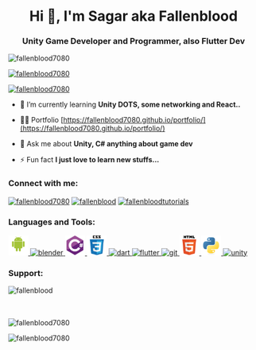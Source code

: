 <h1 align="center">Hi 👋, I'm Sagar aka Fallenblood</h1>
<h3 align="center">Unity Game Developer and Programmer, also Flutter Dev</h3>

<p align="left"> <img src="https://komarev.com/ghpvc/?username=fallenblood7080&label=Profile%20views&color=0e75b6&style=flat" alt="fallenblood7080" /> </p>

<p align="left"> <a href="https://github.com/ryo-ma/github-profile-trophy"><img src="https://github-profile-trophy.vercel.app/?username=fallenblood7080" alt="fallenblood7080" /></a> </p>

<p align="left"> <a href="https://twitter.com/fallenblood7080" target="blank"><img src="https://img.shields.io/twitter/follow/fallenblood7080?logo=twitter&style=for-the-badge" alt="fallenblood7080" /></a> </p>

- 🌱 I’m currently learning **Unity DOTS, some networking and React..**

- 👨‍💻 Portfolio [https://fallenblood7080.github.io/portfolio/](https://fallenblood7080.github.io/portfolio/)

- 💬 Ask me about **Unity, C# anything about game dev**

- ⚡ Fun fact **I just love to learn new stuffs...**

<h3 align="left">Connect with me:</h3>
<p align="left">
<a href="https://twitter.com/fallenblood7080" target="blank"><img align="center" src="https://raw.githubusercontent.com/rahuldkjain/github-profile-readme-generator/master/src/images/icons/Social/twitter.svg" alt="fallenblood7080" height="30" width="40" /></a>
<a href="https://linkedin.com/in/fallenblood" target="blank"><img align="center" src="https://raw.githubusercontent.com/rahuldkjain/github-profile-readme-generator/master/src/images/icons/Social/linked-in-alt.svg" alt="fallenblood" height="30" width="40" /></a>
<a href="https://www.youtube.com/c/fallenbloodtutorials" target="blank"><img align="center" src="https://raw.githubusercontent.com/rahuldkjain/github-profile-readme-generator/master/src/images/icons/Social/youtube.svg" alt="fallenbloodtutorials" height="30" width="40" /></a>
</p>

<h3 align="left">Languages and Tools:</h3>
<p align="left"> <a href="https://developer.android.com" target="_blank" rel="noreferrer"> <img src="https://raw.githubusercontent.com/devicons/devicon/master/icons/android/android-original-wordmark.svg" alt="android" width="40" height="40"/> </a> <a href="https://www.blender.org/" target="_blank" rel="noreferrer"> <img src="https://download.blender.org/branding/community/blender_community_badge_white.svg" alt="blender" width="40" height="40"/> </a> <a href="https://www.w3schools.com/cs/" target="_blank" rel="noreferrer"> <img src="https://raw.githubusercontent.com/devicons/devicon/master/icons/csharp/csharp-original.svg" alt="csharp" width="40" height="40"/> </a> <a href="https://www.w3schools.com/css/" target="_blank" rel="noreferrer"> <img src="https://raw.githubusercontent.com/devicons/devicon/master/icons/css3/css3-original-wordmark.svg" alt="css3" width="40" height="40"/> </a> <a href="https://dart.dev" target="_blank" rel="noreferrer"> <img src="https://www.vectorlogo.zone/logos/dartlang/dartlang-icon.svg" alt="dart" width="40" height="40"/> </a> <a href="https://flutter.dev" target="_blank" rel="noreferrer"> <img src="https://www.vectorlogo.zone/logos/flutterio/flutterio-icon.svg" alt="flutter" width="40" height="40"/> </a> <a href="https://git-scm.com/" target="_blank" rel="noreferrer"> <img src="https://www.vectorlogo.zone/logos/git-scm/git-scm-icon.svg" alt="git" width="40" height="40"/> </a> <a href="https://www.w3.org/html/" target="_blank" rel="noreferrer"> <img src="https://raw.githubusercontent.com/devicons/devicon/master/icons/html5/html5-original-wordmark.svg" alt="html5" width="40" height="40"/> </a> <a href="https://www.python.org" target="_blank" rel="noreferrer"> <img src="https://raw.githubusercontent.com/devicons/devicon/master/icons/python/python-original.svg" alt="python" width="40" height="40"/> </a> <a href="https://unity.com/" target="_blank" rel="noreferrer"> <img src="https://www.vectorlogo.zone/logos/unity3d/unity3d-icon.svg" alt="unity" width="40" height="40"/> </a> </p>

<h3 align="left">Support:</h3>
<p><a href="https://ko-fi.com/fallenblood"> <img align="left" src="https://cdn.ko-fi.com/cdn/kofi3.png?v=3" height="50" width="210" alt="fallenblood" /></a></p><br>
<br></br>
<p><img src="https://github-readme-stats.vercel.app/api?username=fallenblood7080&show_icons=true&locale=en" alt="fallenblood7080" /></p>

<p><img src="https://github-readme-streak-stats.herokuapp.com/?user=fallenblood7080&" alt="fallenblood7080" /></p>
